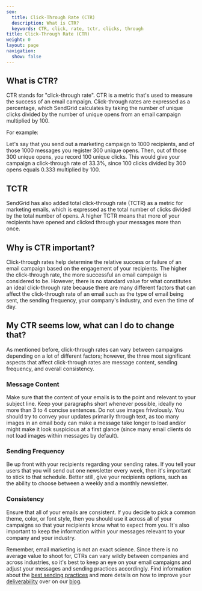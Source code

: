 ```yaml
---
seo:
  title: Click-Through Rate (CTR)
  description: What is CTR?
  keywords: CTR, click, rate, tctr, clicks, through
title: Click-Through Rate (CTR)
weight: 0
layout: page
navigation:
  show: false
---
```


## What is CTR? 	
CTR stands for "click-through rate". CTR is a metric that's used to measure the success of an email campaign. Click-through rates are expressed as a percentage, which SendGrid calculates by taking the number of unique clicks divided by the number of unique opens from an email campaign multiplied by 100.

For example:

Let's say that you send out a marketing campaign to 1000 recipients, and of those 1000 messages you register 300 unique opens. Then, out of those 300 unique opens, you record 100 unique clicks. This would give your campaign a click-through rate of 33.3%, since 100 clicks divided by 300 opens equals 0.333 multiplied by 100.

## TCTR 	
SendGrid has also added total click-through rate (TCTR) as a metric for marketing emails, which is expressed as the total number of clicks divided by the total number of opens. A higher TCTR means that more of your recipients have opened and clicked through your messages more than once.

## Why is CTR important? 	
Click-through rates help determine the relative success or failure of an email campaign based on the engagement of your recipients. The higher the click-through rate, the more successful an email campaign is considered to be. However, there is no standard value for what constitutes an ideal click-through rate because there are many different factors that can affect the click-through rate of an email such as the type of email being sent, the sending frequency, your company's industry, and even the time of day.

## My CTR seems low, what can I do to change that? 	
As mentioned before, click-through rates can vary between campaigns depending on a lot of different factors; however, the three most significant aspects that affect click-through rates are message content, sending frequency, and overall consistency.

 ### Message Content 	
Make sure that the content of your emails is to the point and relevant to your subject line. Keep your paragraphs short whenever possible, ideally no more than 3 to 4 concise sentences. Do not use images frivolously. You should try to convey your updates primarily through text, as too many images in an email body can make a message take longer to load and/or might make it look suspicious at a first glance (since many email clients do not load images within messages by default).

 ### Sending Frequency 	
Be up front with your recipients regarding your sending rates. If you tell your users that you will send out one newsletter every week, then it's important to stick to that schedule. Better still, give your recipients options, such as the ability to choose between a weekly and a monthly newsletter.

 ### Consistency 	
Ensure that all of your emails are consistent. If you decide to pick a common theme, color, or font style, then you should use it across all of your campaigns so that your recipients know what to expect from you. It's also important to keep the information within your messages relevant to your company and your industry.

Remember, email marketing is not an exact science. Since there is no average value to shoot for, CTRs can vary wildly between companies and across industries, so it's best to keep an eye on your email campaigns and adjust your messages and sending practices accordingly. Find information about the [best sending practices](http://sendgrid.com/blog/best-practices/ "Link: http://sendgrid.com/blog/best-practices/") and more details on how to improve your [deliverability](http://sendgrid.com/blog/deliverability/ "Link: http://sendgrid.com/blog/deliverability/") over on our [blog](http://sendgrid.com/blog/).
